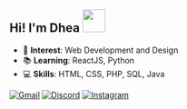 <h2>Hi! I'm Dhea <img src="https://i.postimg.cc/C52q0Tqy/ezgif-com-crop.gif" width="40" /></h2>

- 🎨 <b>Interest</b>: Web Development and Design
- 📚 <b>Learning</b>: ReactJS, Python
- 💻 <b>Skills</b>: HTML, CSS, PHP, SQL, Java  

[![Gmail](https://img.shields.io/badge/Gmail-D14836?style=for-the-badge&logo=gmail&logoColor=white)](mailto:andrealouisedayo@gmail.com)
[![Discord](https://img.shields.io/badge/Discord-5865F2?style=for-the-badge&logo=discord&logoColor=white)](https://discord.com/users/dhea#8003)
[![Instagram](https://img.shields.io/badge/Instagram-E4405F?style=for-the-badge&logo=instagram&logoColor=white)](https://www.instagram.com/andreadayo_/)





